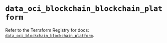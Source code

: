 # `data_oci_blockchain_blockchain_platform`

Refer to the Terraform Registry for docs: [`data_oci_blockchain_blockchain_platform`](https://registry.terraform.io/providers/oracle/oci/7.19.0/docs/data-sources/blockchain_blockchain_platform).
